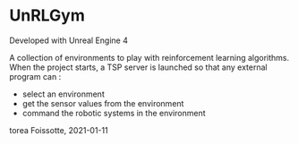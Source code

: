 # UnRLGym

Developed with Unreal Engine 4

A collection of environments to play with reinforcement learning algorithms.
When the project starts, a TSP server is launched so that any external program can :
- select an environment
- get the sensor values from the environment
- command the robotic systems in the environment

torea Foissotte, 2021-01-11